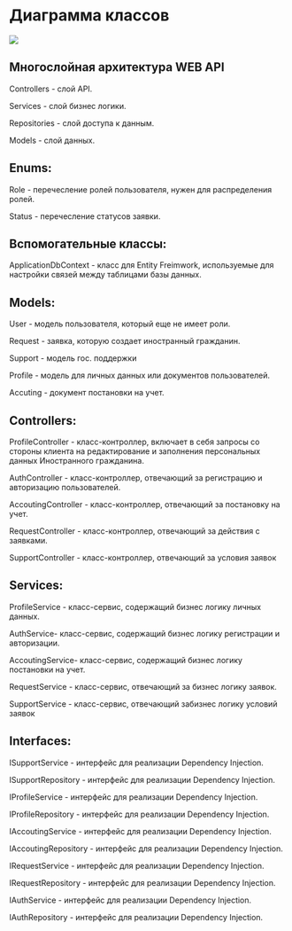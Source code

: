 # Диаграмма классов

![](https://github.com/Chudesnik222/PIS_Project/blob/main/%D0%94%D0%B8%D0%B0%D0%B3%D1%80%D0%B0%D0%BC%D0%BC%D0%B0%20%D0%BA%D0%BB%D0%B0%D1%81%D1%81%D0%BE%D0%B22.jpg)

## Многослойная архитектура WEB API
Controllers - слой API.

Services - слой бизнес логики.

Repositories - слой доступа к данным.

Models - слой данных.

## Enums:
Role - перечесление ролей пользователя, нужен для распределения ролей.

Status - перечесление статусов заявки.

## Вспомогательные классы:
ApplicationDbContext - класс для Entity Freimwork, используемые для настройки связей между таблицами базы данных.

## Models:
User - модель пользователя, который еще не имеет роли.

Request - заявка, которую создает иностранный гражданин.

Support - модель гос. поддержки

Profile - модель для личных данных или документов пользователей.

Accuting - документ постановки на учет.

## Controllers:
ProfileController - класс-контроллер, включает в себя запросы со стороны клиента на редактирование и заполнения персональных данных Иностранного гражданина.

AuthController - класс-контроллер, отвечающий за регистрацию и авторизацию пользователей.

AccoutingController - класс-контроллер, отвечающий за постановку на учет.

RequestController - класс-контроллер, отвечающий за действия с заявками.

SupportController - класс-контроллер, отвечающий за условия заявок

## Services:
ProfileService - класс-сервис, содержащий бизнес логику личных данных.

AuthService- класс-сервис, содержащий бизнес логику регистрации и авторизации.

AccoutingService- класс-сервис, содержащий бизнес логику постановки на учет.

RequestService - класс-сервис, отвечающий за бизнес логику заявок.

SupportService - класс-сервис, отвечающий забизнес логику условий заявок

## Interfaces:
ISupportService - интерфейс для реализации Dependency Injection.

ISupportRepository - интерфейс для реализации Dependency Injection.

IProfileService - интерфейс для реализации Dependency Injection.

IProfileRepository - интерфейс для реализации Dependency Injection.

IAccoutingService - интерфейс для реализации Dependency Injection.

IAccoutingRepository - интерфейс для реализации Dependency Injection.

IRequestService - интерфейс для реализации Dependency Injection.

IRequestRepository - интерфейс для реализации Dependency Injection.

IAuthService - интерфейс для реализации Dependency Injection.

IAuthRepository - интерфейс для реализации Dependency Injection.
